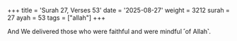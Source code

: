 +++
title = 'Surah 27, Verses 53'
date = '2025-08-27'
weight = 3212
surah = 27
ayah = 53
tags = ["allah"]
+++

And We delivered those who were faithful and were mindful ˹of Allah˺.